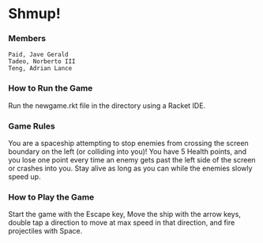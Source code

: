# Shmup!

### Members
    Paid, Jave Gerald
    Tadeo, Norberto III
    Teng, Adrian Lance

### How to Run the Game
Run the newgame.rkt file in the directory using a Racket IDE.

### Game Rules
You are a spaceship attempting to stop enemies from crossing the screen boundary on the left (or colliding into you)! 
You have 5 Health points, and you lose one point every time an enemy gets past the left side of the screen or crashes into you.
Stay alive as long as you can while the enemies slowly speed up.

### How to Play the Game
Start the game with the Escape key, Move the ship with the arrow keys, double tap a direction to move at max speed in that direction, and fire projectiles with Space.
